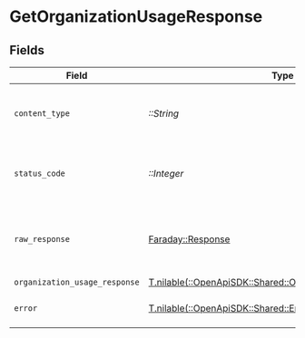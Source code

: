# GetOrganizationUsageResponse


## Fields

| Field                                                                                                          | Type                                                                                                           | Required                                                                                                       | Description                                                                                                    |
| -------------------------------------------------------------------------------------------------------------- | -------------------------------------------------------------------------------------------------------------- | -------------------------------------------------------------------------------------------------------------- | -------------------------------------------------------------------------------------------------------------- |
| `content_type`                                                                                                 | *::String*                                                                                                     | :heavy_check_mark:                                                                                             | HTTP response content type for this operation                                                                  |
| `status_code`                                                                                                  | *::Integer*                                                                                                    | :heavy_check_mark:                                                                                             | HTTP response status code for this operation                                                                   |
| `raw_response`                                                                                                 | [Faraday::Response](https://www.rubydoc.info/gems/faraday/Faraday/Response)                                    | :heavy_check_mark:                                                                                             | Raw HTTP response; suitable for custom response parsing                                                        |
| `organization_usage_response`                                                                                  | [T.nilable(::OpenApiSDK::Shared::OrganizationUsageResponse)](../../models/shared/organizationusageresponse.md) | :heavy_minus_sign:                                                                                             | OK                                                                                                             |
| `error`                                                                                                        | [T.nilable(::OpenApiSDK::Shared::Error)](../../models/shared/error.md)                                         | :heavy_minus_sign:                                                                                             | Default error response                                                                                         |